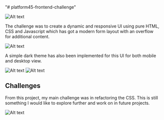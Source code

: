 "# platform45-frontend-challenge" ![Alt text]("/designs/Frontend_Challenge_Desktop.png")The challenge was to create a dynamic and responsive UI using pure HTML, CSS and Javascript which has got a modern form layout with an overflow for additional content. ![Alt text]("/designs/Mobile_View.gif")A simple dark theme has also been implemented for this UI for both mobile and desktop view. ![Alt text]("/designs/Desktop_DT.png") ![Alt text]("/designs/Mobile_DT.png")## ChallengesFrom this project, my main challenge was in refactoring the CSS. This is still something I would like to explore further and work on in future projects. ![Alt text]("/designs/DTDemo.gif")